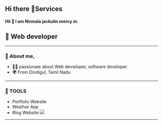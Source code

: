 ## Hi there 👋Services
#### Hii 👋 I am Nirmala jackulin mercy m.

 ## 🚀 Web developer
 -------------------------------
###  📝 About me,
* 👨‍🎓  passionate  about Web devwloper, software developer.
* 🌍 From Dindigul, Tamil Nadu
-----------
 ### 🔮 TOOLS
* Portfolio Website
* Weather App
* Blog Website
![](https://media.licdn.com/dms/image/v2/D5612AQH4n6yFnEWuaw/article-cover_image-shrink_600_2000/article-cover_image-shrink_600_2000/0/1707416620365?e=2147483647&v=beta&t=-kvAd39XS5ww0-E2iez9sbyd3M_58mklRSt89ngUY7U )
-----



<!--
**nirmalajackulinmercym583224205041-stack/nirmalajackulinmercym583224205041-stack** is a ✨ _special_ ✨ repository because its `README.md` (this file) appears on your GitHub profile.

Here are some ideas to get you started:

- 🔭 I’m currently working on ...
- 🌱 I’m currently learning ...
- 👯 I’m looking to collaborate on ...
- 🤔 I’m looking for help with ...
- 💬 Ask me about ...
- 📫 How to reach me: ...
- 😄 Pronouns: ...
- ⚡ Fun fact: ...
-->
